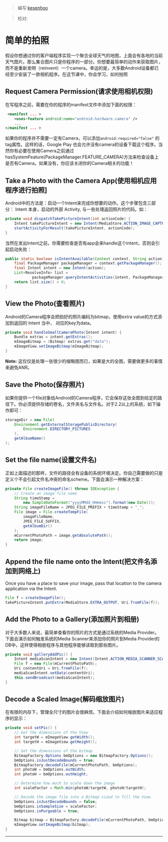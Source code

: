 > 编写:[kesenhoo](https://github.com/kesenhoo)

> 校对:

# 简单的拍照

假设你想通过你的客户端程序实现一个聚合全球天气的地图，上面会有各地的当前天气图片。那么集合图片只是你程序的一部分。你想要最简单的动作来获取图片，而不是重新发明（reinvent）一个camera。幸运的是，大多数Android设备都已经至少安装了一款相机程序。在这节课中，你会学习，如何拍照

<!-- more -->

## Request Camera Permission(请求使用相机权限)
在写程序之前，需要在你的程序的manifest文件中添加下面的权限：

```xml
 <manifest ... >
    <uses-feature android:name="android.hardware.camera" />
    ...
</manifest ... >
```

如果你的程序并不需要一定有Camera，可以添加`android:required="false"` 的tag属性。这样的话，Google Play 也会允许没有camera的设备下载这个程序。当然你有必要在使用Camera之前通过hasSystemFeature(PackageManager.FEATURE_CAMERA)方法来检查设备上是否有Camera。如果没有，你应该关闭你的Camera相关的功能！

## Take a Photo with the Camera App(使用相机应用程序进行拍照]
Android中的方法是：启动一个Intent来完成你想要的动作。这个步骤包含三部分： Intent 本身，启动的外部 Activity, 与一些处理返回照片的代码。如：

```java
private void dispatchTakePictureIntent(int actionCode) {
    Intent takePictureIntent = new Intent(MediaStore.ACTION_IMAGE_CAPTURE);
    startActivityForResult(takePictureIntent, actionCode);
}
```

当然在发出Intent之前，你需要检查是否有app会来handle这个intent，否则会引起启动失败：

```java
public static boolean isIntentAvailable(Context context, String action) {
    final PackageManager packageManager = context.getPackageManager();
    final Intent intent = new Intent(action);
    List<ResolveInfo> list =
            packageManager.queryIntentActivities(intent, PackageManager.MATCH_DEFAULT_ONLY);
    return list.size() > 0;
}
```

## View the Photo(查看照片)
Android的Camera程序会把拍好的照片编码为bitmap，使用extra value的方式添加到返回的 Intent 当中， 对应的key为data。

```java
private void handleSmallCameraPhoto(Intent intent) {
    Bundle extras = intent.getExtras();
    mImageBitmap = (Bitmap) extras.get("data");
    mImageView.setImageBitmap(mImageBitmap);
}
```

**Note:** 这仅仅是处理一张很少的缩略图而已，如果是大的全图，需要做更多的事情来避免ANR。

## Save the Photo(保存照片)
如果你提供一个file对象给Android的Camera程序，它会保存这张全图到给定的路径下。你必须提供存储的卷名，文件夹名与文件名。对于2.2以上的系统，如下操作即可：

```java
storageDir = new File(
    Environment.getExternalStoragePublicDirectory(
        Environment.DIRECTORY_PICTURES
    ),
    getAlbumName()
);
```

## Set the file name(设置文件名)
正如上面描述的那样，文件的路径会有设备的系统环境决定。你自己需要做的只是定义个不会引起文件名冲突的命名scheme。下面会演示一种解决方案：

```java
private File createImageFile() throws IOException {
    // Create an image file name
    String timeStamp =
        new SimpleDateFormat("yyyyMMdd_HHmmss").format(new Date());
    String imageFileName = JPEG_FILE_PREFIX + timeStamp + "_";
    File image = File.createTempFile(
        imageFileName,
        JPEG_FILE_SUFFIX,
        getAlbumDir()
    );
    mCurrentPhotoPath = image.getAbsolutePath();
    return image;
}
```

## Append the file name onto the Intent(把文件名添加到网络上)
Once you have a place to save your image, pass that location to the camera application via the Intent.

```java
File f = createImageFile();
takePictureIntent.putExtra(MediaStore.EXTRA_OUTPUT, Uri.fromFile(f));
```

## Add the Photo to a Gallery(添加照片到相册)
对于大多数人来说，最简单查看你的照片的方式是通过系统的Media Provider。下面会演示如何触发系统的Media Scanner来添加你的照片到Media Provider的DB中，这样使得相册程序与其他程序能够读取到那些图片。

```java
private void galleryAddPic() {
    Intent mediaScanIntent = new Intent(Intent.ACTION_MEDIA_SCANNER_SCAN_FILE);
    File f = new File(mCurrentPhotoPath);
    Uri contentUri = Uri.fromFile(f);
    mediaScanIntent.setData(contentUri);
    this.sendBroadcast(mediaScanIntent);
}
```

## Decode a Scaled Image(解码缩放图片)
在有限的内存下，管理全尺寸的图片会很麻烦。下面会介绍如何缩放图片来适应程序的显示：

```java
private void setPic() {
    // Get the dimensions of the View
    int targetW = mImageView.getWidth();
    int targetH = mImageView.getHeight();

    // Get the dimensions of the bitmap
    BitmapFactory.Options bmOptions = new BitmapFactory.Options();
    bmOptions.inJustDecodeBounds = true;
    BitmapFactory.decodeFile(mCurrentPhotoPath, bmOptions);
    int photoW = bmOptions.outWidth;
    int photoH = bmOptions.outHeight;

    // Determine how much to scale down the image
    int scaleFactor = Math.min(photoW/targetW, photoH/targetH);

    // Decode the image file into a Bitmap sized to fill the View
    bmOptions.inJustDecodeBounds = false;
    bmOptions.inSampleSize = scaleFactor;
    bmOptions.inPurgeable = true;

    Bitmap bitmap = BitmapFactory.decodeFile(mCurrentPhotoPath, bmOptions);
    mImageView.setImageBitmap(bitmap);
}
```

***
